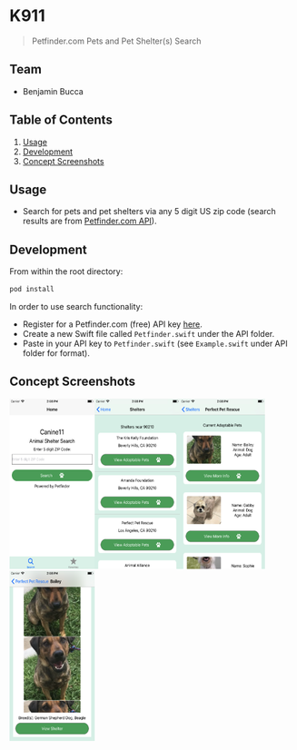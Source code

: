 # K911

> Petfinder.com Pets and Pet Shelter(s) Search

## Team

  - Benjamin Bucca

## Table of Contents

1. [Usage](#Usage)
1. [Development](#Development)
1. [Concept Screenshots](#concept-screenshots)

## Usage

- Search for pets and pet shelters via any 5 digit US zip code (search results are from [Petfinder.com API](https://www.petfinder.com/developers/api-docs)).

## Development

From within the root directory:

```sh
pod install
```

In order to use search functionality:

- Register for a Petfinder.com (free) API key [here](https://www.petfinder.com/developers/api-key).
- Create a new Swift file called `Petfinder.swift` under the API folder.
- Paste in your API key to `Petfinder.swift` (see `Example.swift` under API folder for format).

## Concept Screenshots

<img src="https://github.com/bbucca3/Canine11/blob/master/screenshots/HomeScreen1.png" width="150" height="300" alt="Home Screen"><img src="https://github.com/bbucca3/Canine11/blob/master/screenshots/SheltersScreen1.png" width="150" height="300" alt="Shelters Search Results Screen"><img src="https://github.com/bbucca3/Canine11/blob/master/screenshots/PetsScreen1.png" width="150" height="300" alt="Pets Screen"><img src="https://github.com/bbucca3/Canine11/blob/master/screenshots/PetDetailScreen1.png" width="150" height="300" alt="Pet Details Screen">
